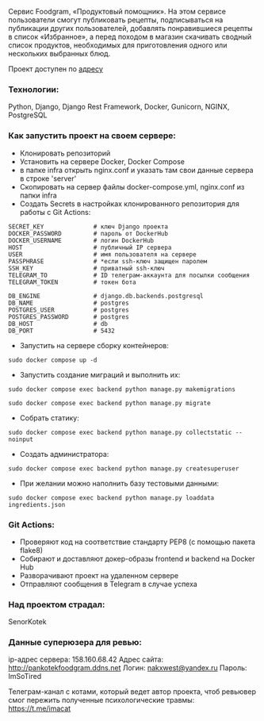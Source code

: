 Cервис Foodgram, «Продуктовый помощник». На этом сервисе пользователи смогут публиковать рецепты, подписываться на публикации других пользователей, добавлять понравившиеся рецепты в список «Избранное», а перед походом в магазин скачивать сводный список продуктов, необходимых для приготовления одного или нескольких выбранных блюд.

Проект доступен по [адресу](http://http://pankotekfoodgram.ddns.net/)

### Технологии:

Python, Django, Django Rest Framework, Docker, Gunicorn, NGINX, PostgreSQL

### Как запустить проект на своем сервере:

- Клонировать репозиторий
- Установить на сервере Docker, Docker Compose
- в папке infra открыть nginx.conf и указать там свои данные сервера в строке 'server'
- Скопировать на сервер файлы docker-compose.yml, nginx.conf из папки infra
- Создать Secrets в настройках клонированного репозитория для работы с Git Actions:

```
SECRET_KEY              # ключ Django проекта
DOCKER_PASSWORD         # пароль от DockerHub
DOCKER_USERNAME         # логин DockerHub
HOST                    # публичный IP сервера
USER                    # имя пользователя на сервере
PASSPHRASE              # *если ssh-ключ защищен паролем
SSH_KEY                 # приватный ssh-ключ
TELEGRAM_TO             # ID телеграм-аккаунта для посылки сообщения
TELEGRAM_TOKEN          # токен бота

DB_ENGINE               # django.db.backends.postgresql
DB_NAME                 # postgres
POSTGRES_USER           # postgres
POSTGRES_PASSWORD       # postgres
DB_HOST                 # db
DB_PORT                 # 5432
```
- Запустить на сервере сборку контейнеров:
```
sudo docker compose up -d
```
- Запустить создание миграций и выполнить их:
```
sudo docker compose exec backend python manage.py makemigrations
```
```
sudo docker compose exec backend python manage.py migrate
```
- Собрать статику:
```
sudo docker compose exec backend python manage.py collectstatic --noinput
```
- Создать администратора:
```
sudo docker compose exec backend python manage.py createsuperuser
```
- При желании можно наполнить базу тестовыми данными:
```
sudo docker compose exec backend python manage.py loaddata ingredients.json
```
### Git Actions:

- Проверяют код на соответствие стандарту PEP8 (с помощью пакета flake8)
- Собирают и доставляют докер-образы frontend и backend на Docker Hub
- Разворачивают проект на удаленном сервере
- Отправляют сообщения в Telegram в случае успеха

### Над проектом страдал:

SenorKotek

### Данные суперюзера для ревью:

ip-адрес сервера: 158.160.68.42
Адрес сайта: http://pankotekfoodgram.ddns.net
Логин: nakxwest@yandex.ru
Пароль: ImSoTired

Телеграм-канал с котами, который ведет автор проекта, чтоб ревьювер смог пережить полученные психологические травмы: https://t.me/imacat